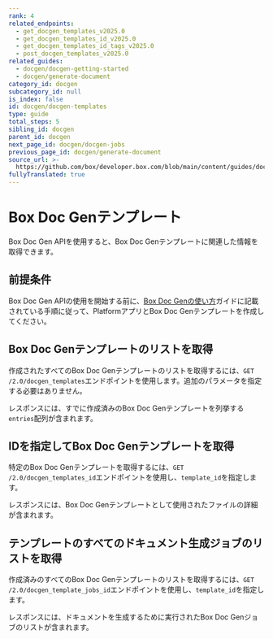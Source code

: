 ```yaml
---
rank: 4
related_endpoints:
  - get_docgen_templates_v2025.0
  - get_docgen_templates_id_v2025.0
  - get_docgen_templates_id_tags_v2025.0
  - post_docgen_templates_v2025.0
related_guides:
  - docgen/docgen-getting-started
  - docgen/generate-document
category_id: docgen
subcategory_id: null
is_index: false
id: docgen/docgen-templates
type: guide
total_steps: 5
sibling_id: docgen
parent_id: docgen
next_page_id: docgen/docgen-jobs
previous_page_id: docgen/generate-document
source_url: >-
  https://github.com/box/developer.box.com/blob/main/content/guides/docgen/docgen-templates.md
fullyTranslated: true
---
```

# Box Doc Genテンプレート

Box Doc Gen APIを使用すると、Box Doc Genテンプレートに関連した情報を取得できます。

## 前提条件

Box Doc Gen APIの使用を開始する前に、[Box Doc Genの使い方][docgen-prerequisites]ガイドに記載されている手順に従って、PlatformアプリとBox Doc Genテンプレートを作成してください。

## Box Doc Genテンプレートのリストを取得

作成されたすべてのBox Doc Genテンプレートのリストを取得するには、`GET /2.0/docgen_templates`エンドポイントを使用します。追加のパラメータを指定する必要はありません。

<Samples id="get_docgen_templates_v2025.0">

</Samples>

レスポンスには、すでに作成済みのBox Doc Genテンプレートを列挙する`entries`配列が含まれます。

## IDを指定してBox Doc Genテンプレートを取得

特定のBox Doc Genテンプレートを取得するには、`GET /2.0/docgen_templates_id`エンドポイントを使用し、`template_id`を指定します。

<Samples id="get_docgen_templates_id_v2025.0">

</Samples>

レスポンスには、Box Doc Genテンプレートとして使用されたファイルの詳細が含まれます。

## テンプレートのすべてのドキュメント生成ジョブのリストを取得

作成済みのすべてのBox Doc Genテンプレートのリストを取得するには、`GET /2.0/docgen_template_jobs_id`エンドポイントを使用し、`template_id`を指定します。

<Samples id="get_docgen_template_jobs_id_v2025.0">

</Samples>

レスポンスには、ドキュメントを生成するために実行されたBox Doc Genジョブのリストが含まれます。

[docgen-prerequisites]: g://docgen/docgen-getting-started
